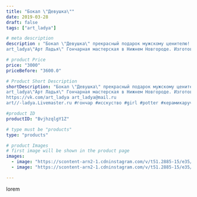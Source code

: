 ```yaml
---
title: "Бокал \"Девушка\""
date: 2019-03-28
draft: false
tags: ["art_ladya"]

# meta description
description : "Бокал \"Девушка\" прекрасный подарок мужскому ценителю!
art_ladya\"Арт Ладья\" Гончарная мастерская в Нижнем Новгороде. Изготовление керамики и мастер//-классы "

# product Price
price: "3000"
priceBefore: "3600.0"

# Product Short Description
shortDescription: "Бокал \"Девушка\" прекрасный подарок мужскому ценителю!
art_ladya\"Арт Ладья\" Гончарная мастерская в Нижнем Новгороде. Изготовление керамики и мастер//-классы по обучению. 
https://vk.com/art_ladya art_ladya@mail.ru 
art//-ladya.Livemaster.ru #гончар #исскуство #girl #potter #керамикаручнаяработа #гончарнаямастерская #мехенди #handmade #посудаизглины #керамика #гончарнаяпосуда #эксклюзивнаякерамика #painter #dishes #decor #ceramicar #nntoday #claygoods  #earthenware #ceramic #design #обнажённаядевушка #magic #erotic #ceramicart #nakedgirl #авторскаякерамика #mehendi #dreamhunters #ловецснов"

#product ID
productID: "BvjhzqlgY1Z"

# type must be "products"
type: "products"

# product Images
# first image will be shown in the product page
images:
  - image: "https://scontent-arn2-1.cdninstagram.com/v/t51.2885-15/e35/54800419_1037843666419991_182580189394664329_n.jpg?se=7&tp=1&_nc_ht=scontent-arn2-1.cdninstagram.com&_nc_cat=111&_nc_ohc=93TQJkp8_XoAX_xPbWl&oh=7d9feed00c55ae141af6f9a09e070c94&oe=6069A0AC&ig_cache_key=MjAwOTU5ODU0MTY4MDQxODI2Ng%3D%3D.2"
  - image: "https://scontent-arn2-1.cdninstagram.com/v/t51.2885-15/e35/54463868_2288126874841154_6369791834647618589_n.jpg?se=7&tp=1&_nc_ht=scontent-arn2-1.cdninstagram.com&_nc_cat=102&_nc_ohc=-_ZXAw9wv8gAX9ZJr6t&oh=2fb9a84ce99cfd5acd6e09586f584674&oe=606C38CD&ig_cache_key=MjAwOTU5ODU0MTY3MjE0OTU2NA%3D%3D.2"

---
```

lorem
